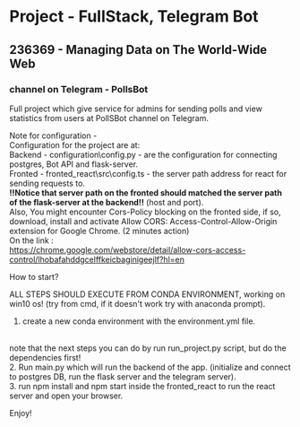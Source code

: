 # Project - FullStack, Telegram Bot
## 	236369 - Managing Data on The World-Wide Web
### channel on Telegram - PollsBot

Full project which give service for admins for sending polls and view statistics from users at PollSBot channel on Telegram.

Note for configuration -
<br/>
Configuration for the project are at:
<br/>
 Backend - configuration\config.py - are the configuration for connecting postgres, Bot API and flask-server.
 <br/>
 Fronted - fronted_react\src\config.ts - the server path address for react for sending requests to.
 <br/>
 **!!Notice that server path on the fronted should matched the server path of the flask-server at the backend!!** (host and port).
 <br/>
 Also, You might encounter Cors-Policy blocking on the fronted side, if so, download, install and activate
 Allow CORS: Access-Control-Allow-Origin extension for Google Chrome. (2 minutes action)<br/>
 On the link : 
  <br/>
 https://chrome.google.com/webstore/detail/allow-cors-access-control/lhobafahddgcelffkeicbaginigeejlf?hl=en
 

How to start? 
<br/>

ALL STEPS SHOULD EXECUTE FROM CONDA ENVIRONMENT, working on win10 os! (try  from cmd, if it doesn't work try with anaconda prompt).
 <br/>
1. create a new conda environment with the environment.yml file.
<br/>
note that the next steps you can do by run run_project.py script, but do the dependencies first!
<br/>
2. Run main.py which will run the backend of the app. 
(initialize and connect to postgres DB, run the flask server and the telegram server).
 <br/>
3. run npm install and  npm start inside the fronted_react to run the react server and open your browser.



 Enjoy! 
